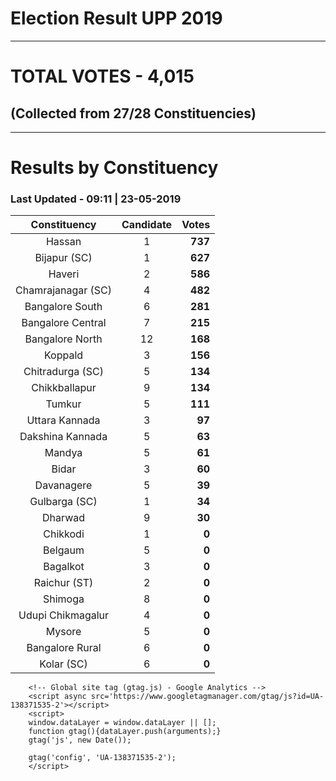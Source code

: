 # Election Result UPP 2019

---
# TOTAL VOTES - 4,015 
## (Collected from 27/28 Constituencies) 


---
# Results by Constituency 

### Last Updated - 09:11 | 23-05-2019 


|   Constituency   |Candidate| Votes |
|:----------------:|:-------:|------:|
|      Hassan      |    1    |**737**|
|   Bijapur (SC)   |    1    |**627**|
|      Haveri      |    2    |**586**|
|Chamrajanagar (SC)|    4    |**482**|
| Bangalore South  |    6    |**281**|
|Bangalore Central |    7    |**215**|
| Bangalore North  |   12    |**168**|
|     Koppald      |    3    |**156**|
| Chitradurga (SC) |    5    |**134**|
|  Chikkballapur   |    9    |**134**|
|      Tumkur      |    5    |**111**|
|  Uttara Kannada  |    3    | **97**|
| Dakshina Kannada |    5    | **63**|
|      Mandya      |    5    | **61**|
|      Bidar       |    3    | **60**|
|    Davanagere    |    5    | **39**|
|  Gulbarga (SC)   |    1    | **34**|
|     Dharwad      |    9    | **30**|
|     Chikkodi     |    1    |  **0**|
|     Belgaum      |    5    |  **0**|
|     Bagalkot     |    3    |  **0**|
|   Raichur (ST)   |    2    |  **0**|
|     Shimoga      |    8    |  **0**|
|Udupi Chikmagalur |    4    |  **0**|
|      Mysore      |    5    |  **0**|
| Bangalore Rural  |    6    |  **0**|
|    Kolar (SC)    |    6    |  **0**|



        <!-- Global site tag (gtag.js) - Google Analytics -->
        <script async src='https://www.googletagmanager.com/gtag/js?id=UA-138371535-2'></script>
        <script>
        window.dataLayer = window.dataLayer || [];
        function gtag(){dataLayer.push(arguments);}
        gtag('js', new Date());

        gtag('config', 'UA-138371535-2');
        </script>
        